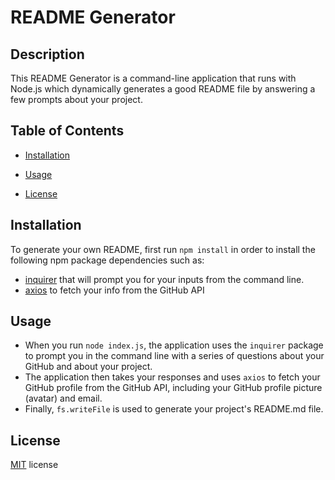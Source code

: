 # README Generator

## Description
This README Generator is a command-line application that runs with Node.js which dynamically generates a good README file by answering a few prompts about your project.

## Table of Contents
* [Installation](#installation)

* [Usage](#usage)

* [License](#license)


## Installation

To generate your own README, first run `npm install` in order to install the following npm package dependencies such as:

* [inquirer](https://www.npmjs.com/package/inquirer) that will prompt you for your inputs from the command line.
* [axios](https://www.npmjs.com/package/axios) to fetch your info from the GitHub API


## Usage

* When you run `node index.js`, the application uses the `inquirer` package to prompt you in the command line with a series of questions about your GitHub and about your project.
* The application then takes your responses and uses `axios` to fetch your GitHub profile from the GitHub API, including your GitHub profile picture (avatar) and email. 
* Finally, `fs.writeFile` is used to generate your project's README.md file.


## License

[MIT](License.txt) license
